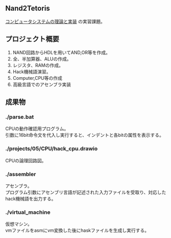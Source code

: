 ## Nand2Tetoris
[コンピュータシステムの理論と実装](https://www.amazon.co.jp/%E3%82%B3%E3%83%B3%E3%83%94%E3%83%A5%E3%83%BC%E3%82%BF%E3%82%B7%E3%82%B9%E3%83%86%E3%83%A0%E3%81%AE%E7%90%86%E8%AB%96%E3%81%A8%E5%AE%9F%E8%A3%85-%E2%80%95%E3%83%A2%E3%83%80%E3%83%B3%E3%81%AA%E3%82%B3%E3%83%B3%E3%83%94%E3%83%A5%E3%83%BC%E3%82%BF%E3%81%AE%E4%BD%9C%E3%82%8A%E6%96%B9-Noam-Nisan/dp/4873117127)
の実習課題。
## プロジェクト概要
1. NAND回路からHDLを用いてAND,OR等を作成。
2. 全、半加算器、ALUの作成。
3. レジスタ、RAMの作成。
4. Hack機械語演習。
5. Computer,CPU等の作成
6. 高級言語でのアセンブラ実装

## 成果物
### ./parse.bat
CPUの動作確認用プログラム。<br>
引数に16bit命令文を代入し実行すると、インデントと各bitの属性を表示する。

### ./projects/05/CPU/hack_cpu.drawio
CPUの論理回路図。

### ./assembler
アセンブラ。<br>
プログラム引数にアセンブリ言語が記述された入力ファイルを受取り、対応したhack機械語を出力する。

### ./virtual_machine
仮想マシン。<br>
vmファイルをasmにvm変換した後にhaskファイルを生成し実行する。
